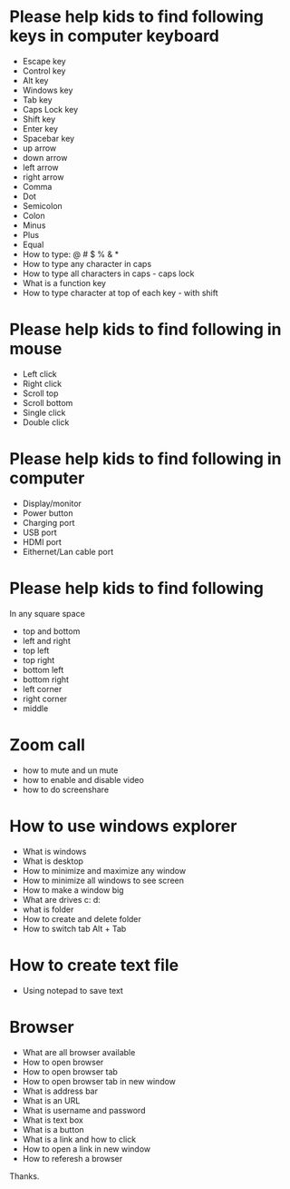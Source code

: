 # Please help kids to find following keys in computer keyboard
- Escape key
- Control key
- Alt key
- Windows key
- Tab key
- Caps Lock key
- Shift key
- Enter key
- Spacebar key
- up arrow
- down arrow
- left arrow
- right arrow
- Comma
- Dot
- Semicolon
- Colon
- Minus
- Plus
- Equal
- How to type: @ # $ % & *
- How to type any character in caps
- How to type all characters in caps - caps lock
- What is a function key
- How to type character at top of each key - with shift

# Please help kids to find following in mouse
- Left click
- Right click
- Scroll top
- Scroll bottom
- Single click
- Double click

# Please help kids to find following in computer
- Display/monitor
- Power button
- Charging port
- USB port
- HDMI port
- Eithernet/Lan cable port

# Please help kids to find following
In any square space
- top and bottom
- left and right
- top left
- top right
- bottom left
- bottom right
- left corner
- right corner
- middle

# Zoom call
- how to mute and un mute
- how to enable and disable video
- how to do screenshare

# How to use windows explorer
- What is windows
- What is desktop
- How to minimize and maximize any window
- How to minimize all windows to see screen
- How to make a window big
- What are drives c: d:
- what is folder
- How to create and delete folder
- How to switch tab Alt + Tab

# How to create text file
- Using notepad to save text

# Browser
- What are all browser available
- How to open browser
- How to open browser tab
- How to open browser tab in new window
- What is address bar
- What is an URL
- What is username and password
- What is text box
- What is a button
- What is a link and how to click
- How to open a link in new window
- How to referesh a browser

Thanks.
